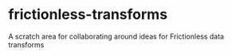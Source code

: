 # frictionless-transforms
A scratch area for collaborating around ideas for Frictionless data transforms
